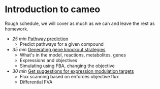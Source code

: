 # Introduction to cameo

Rough schedule, we will cover as much as we can and leave the rest as homework.

- *25 min* [Pathway prediction](cameo-01-predict-heterologous-pathways.ipynb)
  - Predict pathways for a given compound
- *35 min* [Generating gene knockout strategies](cameo-02-generating-gene-knockout-strategies.ipynb)
  - What's in the model, reactions, metabolites, genes
  - Expressions and objectives
  - Simulating using FBA, changing the objective
- *30 min* [Get suggestions for expression modulation targets](cameo-03-gene-expression-modulation-targets.ipynb)
  - Flux scanning based on enforces objective flux
  - Differential FVA

